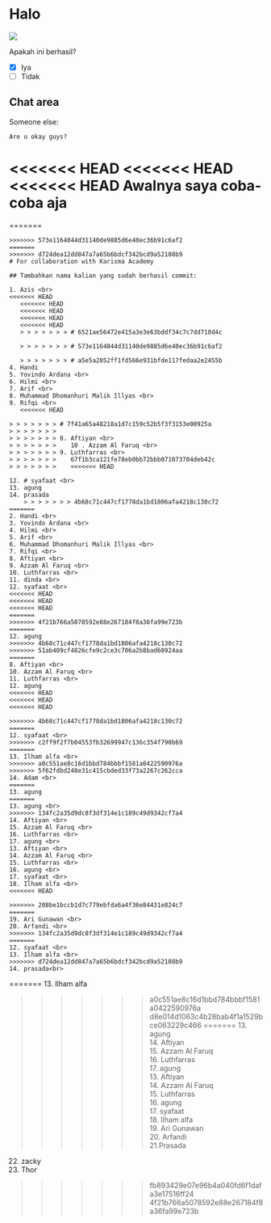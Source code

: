 # Halo

![](https://www.karismaacademy.com/wp-content/themes/karisma-academy/images/slider/home/top/robot.jpg)

Apakah ini berhasil? <br>

- [x] Iya
- [ ] Tidak

## Chat area
Someone else: <br>
```
Are u okay guys?
```


<<<<<<< HEAD
<<<<<<< HEAD
<<<<<<< HEAD
Awalnya saya coba-coba aja
=======

=======

```
>>>>>>> 573e1164044d31140de9885d6e40ec36b91c6af2
=======
>>>>>>> d724dea12dd847a7a65b6bdcf342bcd9a52108b9
# For collaboration with Karisma Academy

## Tambahkan nama kalian yang sudah berhasil commit:

1. Azis <br>
<<<<<<< HEAD
   <<<<<<< HEAD
   <<<<<<< HEAD
   <<<<<<< HEAD
   <<<<<<< HEAD
   > > > > > > > # 6521ae56472e415a3e3e63bddf34c7c7dd710d4c

   > > > > > > > # 573e1164044d31140de9885d6e40ec36b91c6af2

   > > > > > > > # a5e5a2052ff1fd566e931bfde117fedaa2e2455b
4. Handi
5. Yovindo Ardana <br>
6. Hilmi <br>
7. Arif <br>
8. Muhammad Dhomanhuri Malik Illyas <br>
9. Rifqi <br>
   <<<<<<< HEAD

> > > > > > > # 7f41a65a48218a1d7c159c52b5f3f3153e00925a
> > > > > > >
> > > > > > > 8. Aftiyan <br>
> > > > > > >    10 . Azzam Al Faruq <br>
> > > > > > > 9. Luthfarras <br>
> > > > > > >    67f1b3ca121fe78eb0bb72bbb071073704deb42c
> > > > > > >    <<<<<<< HEAD

12. # syafaat <br>
13. agung
14. prasada
    > > > > > > > 4b68c71c447cf1778da1bd1806afa4218c130c72
=======
2. Handi <br>
3. Yovindo Ardana <br>
4. Hilmi <br>
5. Arif <br>
6. Muhammad Dhomanhuri Malik Illyas <br>
7. Rifqi <br>
8. Aftiyan <br>
9. Azzam Al Faruq <br>
10. Luthfarras <br>
11. dinda <br>
12. syafaat <br>
<<<<<<< HEAD
<<<<<<< HEAD
<<<<<<< HEAD
=======
>>>>>>> 4f21b766a5078592e88e267184f8a36fa99e723b
=======
12. agung
>>>>>>> 4b68c71c447cf1778da1bd1806afa4218c130c72
>>>>>>> 51ab409cf4826cfe9c2ce3c706a2b8bad60924aa
=======
8. Aftiyan <br>
10. Azzam Al Faruq <br>
11. Luthfarras <br>
12. agung
<<<<<<< HEAD
<<<<<<< HEAD
<<<<<<< HEAD

>>>>>>> 4b68c71c447cf1778da1bd1806afa4218c130c72
=======
12. syafaat <br>
>>>>>>> c2ff9f2f7b04553fb32699947c136c354f790b69
=======
13. Ilham alfa <br>
>>>>>>> a0c551ae8c16d1bbd784bbbf1581a0422590976a
>>>>>>> 5f62fdbd248e31c415cbded33f73a2267c262cca
14. Adam <br>
=======
13. agung
=======
13. agung <br>
>>>>>>> 134fc2a35d9dc8f3df314e1c189c49d9342cf7a4
14. Aftiyan <br>
15. Azzam Al Faruq <br>
16. Luthfarras <br>
17. agung <br>
13. Aftiyan <br>
14. Azzam Al Faruq <br>
15. Luthfarras <br>
16. agung <br>
17. syafaat <br>
18. Ilham alfa <br>
<<<<<<< HEAD

>>>>>>> 208be1bccb1d7c779ebfda6a4f36e84431e824c7
=======
19. Ari Gunawan <br>
20. Arfandi <br>
>>>>>>> 134fc2a35d9dc8f3df314e1c189c49d9342cf7a4
=======
12. syafaat <br>
13. Ilham alfa <br>
>>>>>>> d724dea12dd847a7a65b6bdcf342bcd9a52108b9
14. prasada<br>
```

======= 13. Ilham alfa <br>

> > > > > > > a0c551ae8c16d1bbd784bbbf1581a0422590976a
> > > > > > > d8e014d1063c4b28bab4f1a1529bce063229c466
> > > > > > > ======= 13. agung <br> 14. Aftiyan <br> 15. Azzam Al Faruq <br> 16. Luthfarras <br> 17. agung <br> 13. Aftiyan <br> 14. Azzam Al Faruq <br> 15. Luthfarras <br> 16. agung <br> 17. syafaat <br> 18. Ilham alfa <br> 19. Ari Gunawan <br> 20. Arfandi <br>
> > > > > > > 21.Prasada<br>
22. zacky
23. Thor <br>
> > > > > > > fb893429e07e96b4a040fd6f1dafa3e17516ff24
>>>>>>> 4f21b766a5078592e88e267184f8a36fa99e723b
